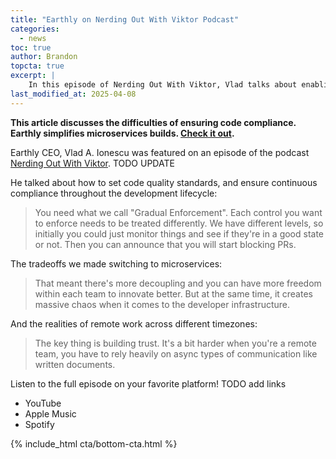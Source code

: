 ```yaml
---
title: "Earthly on Nerding Out With Viktor Podcast"
categories:
  - news
toc: true
author: Brandon
topcta: true
excerpt: |
    In this episode of Nerding Out With Viktor, Vlad talks about enabling engineering standards company-wide, the tradeoffs of microservices, and the realities of remote work.
last_modified_at: 2025-04-08
---
```

**This article discusses the difficulties of ensuring code compliance. Earthly simplifies microservices builds. [Check it out](https://cloud.earthly.dev/login).**

Earthly CEO, Vlad A. Ionescu was featured on an episode of the podcast [Nerding Out With Viktor](https://www.youtube.com/@nerdingoutwithviktor). TODO UPDATE

He talked about how to set code quality standards, and ensure continuous compliance throughout the development lifecycle:

> You need what we call "Gradual Enforcement". Each control you want to enforce needs to be treated differently. We have different levels, so initially you could just monitor things and see if they're in a good state or not. Then you can announce that you will start blocking PRs.

The tradeoffs we made switching to microservices:

> That meant there's more decoupling and you can have more freedom within each team to innovate better. But at the same time, it creates massive chaos when it comes to the developer infrastructure.

 And the realities of remote work across different timezones:

 > The key thing is building trust. It's a bit harder when you're a remote team, you have to rely heavily on async types of communication like written documents.

Listen to the full episode on your favorite platform! TODO add links

* YouTube
* Apple Music
* Spotify

{% include_html cta/bottom-cta.html %}
